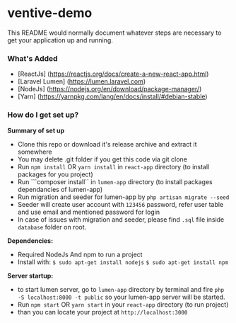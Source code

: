 # ventive-demo

This README would normally document whatever steps are necessary to get your application up and running.

### What's Added ###
- [ReactJs] (https://reactjs.org/docs/create-a-new-react-app.html)
- [Laravel Lumen] (https://lumen.laravel.com)
- [NodeJs] (https://nodejs.org/en/download/package-manager/)
- [Yarn] (https://yarnpkg.com/lang/en/docs/install/#debian-stable)

### How do I get set up? ###

**Summary of set up**

- Clone this repo or download it's release archive and extract it somewhere
- You may delete .git folder if you get this code via git clone
- Run ```npm install``` OR ```yarn install``` in `react-app` directory (to install packages for you project)
- Run ```composer install`` in `lumen-app` directory (to install packages dependancies of lumen-app)
- Run migration and seeder for lumen-app by `php artisan migrate --seed`
- Seeder will create user account with `123456` password, refer user table and use email and mentioned password for login
- In case of issues with migration and seeder, please find `.sql` file inside `database` folder on root.


**Dependencies:**

- Required NodeJs And npm to run a project
- Install with: ```$ sudo apt-get install nodejs```
                ```$ sudo apt-get install npm```


**Server startup:**
- to start lumen server, go to `lumen-app` directory by terminal and fire `php -S localhost:8000 -t public` so your lumen-app server will be started.
- Run ```npm start``` OR ```yarn start```  in your `react-app` directory (to run project)
- than you can locate your project at `http://localhost:3000`